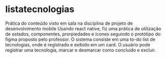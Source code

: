 # listatecnologias
Prática do conteúdo visto em sala na disciplina de projeto de desenvolvimento mobile
Usando react native, fiz uma prática de utilização de estados, componentes, prorpiedades e ícones seguindo o protótipo do figma proposto pelo professor.
O sistema consiste em uma to-do list de tecnologias, onde é registrado e exibido em um card. O usuário pode registrar uma tecnologia, marcar e desmarcar como concluido e excluir.
